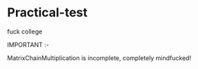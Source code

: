 # Practical-test
fuck college


IMPORTANT :-

MatrixChainMultiplication is incomplete, completely mindfucked!
